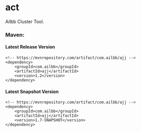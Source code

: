 # act
Ailbb Cluster Tool.

### Maven:

#### Latest Release Version
```
<!-- https://mvnrepository.com/artifact/com.ailbb/ajj -->
<dependency>
    <groupId>com.ailbb</groupId>
    <artifactId>ajj</artifactId>
    <version>1.2</version>
</dependency>
```

#### Latest Snapshot Version
```
<!-- https://mvnrepository.com/artifact/com.ailbb/ajj -->
<dependency>
    <groupId>com.ailbb</groupId>
    <artifactId>ajj</artifactId>
    <version>1.7-SNAPSHOT</version>
</dependency>
```